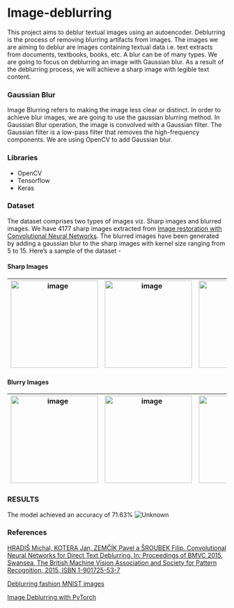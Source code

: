 # Image-deblurring

This project aims to deblur textual images using an autoencoder. Deblurring is the process of removing blurring artifacts from images. The images we are aiming to deblur are images containing textual data i.e. text extracts from documents, textbooks, books, etc. A blur can be of many types. We are going to focus on deblurring an image with Gaussian blur. As a result of the deblurring process, we will achieve a sharp image with legible text content. 

### Gaussian Blur
Image Blurring refers to making the image less clear or distinct. In order to achieve blur images, we are going to use the gaussian blurring method. In Gaussian Blur operation, the image is convolved with a Gaussian filter. The Gaussian filter is a low-pass filter that removes the high-frequency components. We are using OpenCV to add Gaussian blur.

### Libraries
* OpenCV
* Tensorflow
* Keras

### Dataset
The dataset comprises two types of images viz. Sharp images and blurred images. We have 4177 sharp images extracted from [Image restoration with Convolutional Neural Networks](http://www.fit.vutbr.cz/~ihradis/CNN-Deblur/). The blurred images have been generated by adding a gaussian blur to the sharp images with kernel size ranging from 5 to 15.  Here’s a sample of the dataset - 

#### Sharp Images
| <img width="200" alt="image" src="https://user-images.githubusercontent.com/35341758/159959095-3d50eeb5-bbed-4d3e-a196-ddce076dc3fb.png">| <img width="200" alt="image" src ="https://user-images.githubusercontent.com/35341758/159959207-b7198db9-8c02-4f72-be8f-4d940d05296b.png">| <img width="200" alt="image" src="https://user-images.githubusercontent.com/35341758/159959313-86f6b6c0-4657-4f99-90ad-e29d70533cf9.png"> | <img width="200" alt="image" src="https://user-images.githubusercontent.com/35341758/159959780-576e9faa-3ff8-44c5-a0a3-dc58c369d64c.png"> | <img width="200" alt="image" src="https://user-images.githubusercontent.com/35341758/159959874-d3be6911-bc4d-4444-a096-504d9fb06bb7.png"> |
| :-------------:|:--------------:| :----------:| :----------:| :----------:|

#### Blurry Images
| <img width="200" alt="image" src="https://user-images.githubusercontent.com/35341758/159957205-1496d1c3-48dd-4c09-9a0b-015af03faca7.png">| <img width="200" alt="image" src ="https://user-images.githubusercontent.com/35341758/159957468-c486d0bd-2555-4190-94bd-da40334e99b4.png">| <img width="200" alt="image" src="https://user-images.githubusercontent.com/35341758/159957558-8018dfe9-f2dc-4dca-98c5-dc4f1a6cd5ad.png"> | <img width="200" alt="image" src="https://user-images.githubusercontent.com/35341758/159958133-be5a509d-0074-4953-8dab-9861d5231ef1.png"> | <img width="200" alt="image" src="https://user-images.githubusercontent.com/35341758/159958198-c90de2be-c581-4498-b4d5-d00f7ccfb14a.png"> |
| :-------------:|:--------------:| :----------:| :----------:| :----------:|


### RESULTS
The model achieved an accuracy of 71.63%
![Unknown](https://user-images.githubusercontent.com/35341758/159961600-7a61aa11-1f16-42fb-9b40-1594867766ca.png)


### References 

[HRADIŠ Michal, KOTERA Jan, ZEMČÍK Pavel a ŠROUBEK Filip. Convolutional Neural Networks for Direct Text Deblurring. In: Proceedings of BMVC 2015, Swansea, The British Machine Vision Association and Society for Pattern Recognition, 2015, ISBN 1-901725-53-7](http://www.fit.vutbr.cz/~ihradis/pubs.php.en?id=10922)

[Deblurring fashion MNIST images](https://levelup.gitconnected.com/de-blurring-images-using-convolutional-neural-networks-with-code-51d3f8d7b1d7)

[Image Deblurring with PyTorch](https://debuggercafe.com/image-deblurring-using-convolutional-neural-networks-and-deep-learning/)

